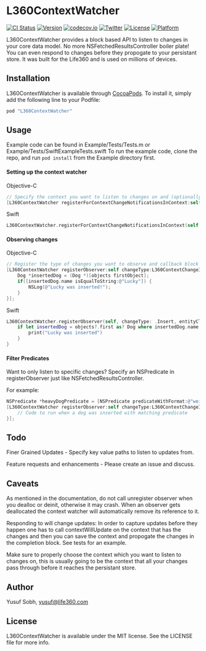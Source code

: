 # L360ContextWatcher

[![CI Status](http://img.shields.io/travis/life360/L360ContextWatcher.svg?style=flat)](https://travis-ci.org/life360/L360ContextWatcher)
[![Version](https://img.shields.io/cocoapods/v/L360ContextWatcher.svg?style=flat)](http://cocoapods.org/pods/L360ContextWatcher)
[![codecov.io](https://codecov.io/github/life360/L360ContextWatcher/coverage.svg?branch=master)](https://codecov.io/github/life360/L360ContextWatcher?branch=master)
[![Twitter](https://img.shields.io/badge/twitter-@life360-blue.svg?style=flat)](http://twitter.com/life360)
[![License](https://img.shields.io/cocoapods/l/L360ContextWatcher.svg?style=flat)](http://cocoapods.org/pods/L360ContextWatcher)
[![Platform](https://img.shields.io/cocoapods/p/L360ContextWatcher.svg?style=flat)](http://cocoapods.org/pods/L360ContextWatcher)

L360ContextWatcher provides a block based API to listen to changes in your core data model. No more NSFetchedResultsController boiler plate! You can even respond to changes before they propogate to your persistant store. It was built for the Life360 and is used on millions of devices.


## Installation

L360ContextWatcher is available through [CocoaPods](http://cocoapods.org). To install
it, simply add the following line to your Podfile:

```ruby
pod "L360ContextWatcher"
```

## Usage

Example code can be found in Example/Tests/Tests.m or Example/Tests/SwiftExampleTests.swift
To run the example code, clone the repo, and run `pod install` from the Example directory first.

#### Setting up the context watcher

Objective-C
```objective-c
// Specify the context you want to listen to changes on and (optionally) a context to merge the changes onto this only needs to be done once.
[L360ContextWatcher registerForContextChangeNotificationsInContext:self.context callbackContext:self.changesContext andReturnType:L360ContextWatcherReturnTypeManagedObjects];
```

Swift
```swift
L360ContextWatcher.registerForContextChangeNotificationsInContext(self.context, callbackContext: self.changesContext, andReturnType: L360ContextWatcherReturnType.ManagedObjects)
```

#### Observing changes

Objective-C
```objective-c
// Register the type of changes you want to observe and callback block to execute
[L360ContextWatcher registerObserver:self changeType:L360ContextChangeInsert entityClass:[Dog class] filterPredicate:nil callback:^(NSArray<__kindof NSManagedObjectModel *> * _Nullable objects) {
    Dog *insertedDog = (Dog *)[objects firstObject];
    if([insertedDog.name isEqualToString:@"Lucky"]) {
        NSLog(@"Lucky was inserted!");
    }
}];

```

Swift
```swift
L360ContextWatcher.registerObserver(self, changeType: .Insert, entityClass: Dog.self, filterPredicate: nil)  { (objects:[NSManagedObject]?) in
    if let insertedDog = objects?.first as? Dog where insertedDog.name == "Lucky" {
        print("Lucky was inserted")
    }
}

```

#### Filter Predicates

Want to only listen to specific changes? Specify an NSPredicate in registerObserver just like NSFetchedResultsController.

For example:

```objective-c
NSPredicate *heavyDogPredicate = [NSPredicate predicateWithFormat:@"weight > 100"];
[L360ContextWatcher registerObserver:self changeType:L360ContextChangeInsert entityClass:[Dog class] filterPredicate:heavyDogPredicate callback:^(NSArray<__kindof NSManagedObjectModel *> * _Nullable objects) {
    // Code to run when a dog was inserted with matching predicate 
}];
```

## Todo

Finer Grained Updates - Specify key value paths to listen to updates from.

Feature requests and enhancements - Please create an issue and discuss.

## Caveats

As mentioned in the documentation, do not call unregister observer when you dealloc or deinit, otherwise it may crash. When an observer gets deallocated the context watcher will automatically remove its reference to it.

Responding to will change updates: In order to capture updates before they happen one has to call contextWillUpdate on the context that has the changes and then you can save the context and propogate the changes in the completion block. See tests for an example.

Make sure to properly choose the context which you want to listen to changes on, this is usually going to be the context that all your changes pass through before it reaches the persistant store.

## Author

Yusuf Sobh, yusuf@life360.com

## License

L360ContextWatcher is available under the MIT license. See the LICENSE file for more info.
